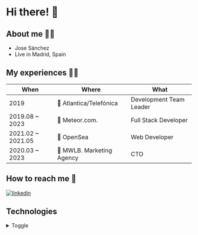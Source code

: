 # Hi there! 👋

## About me 🙋‍♂️
* Jose Sánchez
* Live in Madrid, Spain



## My experiences 🧑‍💻

| When | Where | What |
| ---- | ----- | ---- |
| 2019 | 🏢 Atlantica/Telefónica | Development Team Leader |
| 2019.08 ~ 2023 | 🏢 Meteor.com.| Full Stack Developer |
| 2021.02 ~ 2021.05 | 🏢 OpenSea | Web Developer |
| 2020.03 ~ 2023 | 🏢 MWLB. Marketing Agency | CTO |

## How to reach me 🤙

[![linkedin](https://img.shields.io/badge/-LinkedIn-0A66C2?logo=linkedin&Color=white&style=for-the-badge&link=https://www.linkedin.com/in/jsanchezverdu/)](https://www.linkedin.com/in/jsanchezverdu/)


## Technologies
<details markdown="tech">
<summary>Toggle</summary>

### Proficient
* React (and Next.js)
* MongoDB
* TypeScript
* React Native
* Nest.js
* Python
* Git
* AWS

### Knowledgeable
* Kotlin (and Java)
* Objective-C
* Swift
* CI/CD (with Github Actions or AWS CodePipeline)
* Docker

### Interested
* Astro
* WebAssembly
* Kubernetes
* Svelte
* Rust
* WebRTC
* Go
* Vue.js
  
</details>


